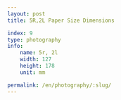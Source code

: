 ```yaml
---
layout: post
title: 5R,2L Paper Size Dimensions

index: 9
type: photography
info:
    name: 5r, 2l
    width: 127
    height: 178
    unit: mm

permalink: /en/photography/:slug/
---
```



